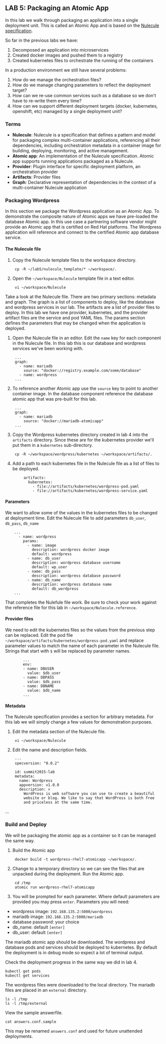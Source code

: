 ## LAB 5: Packaging an Atomic App

In this lab we walk through packaging an application into a single deployment unit. This is called an Atomic App and is based on the [Nulecule specification](https://github.com/projectatomic/nulecule/).

So far in the previous labs we have:

1. Decomposed an application into microservices
1. Created docker images and pushed them to a registry
1. Created kubernetes files to orchestrate the running of the containers

In a production environment we still have several problems:

1. How do we manage the orchestration files?
1. How do we manage changing parameters to reflect the deployment target?
1. How can we re-use common services such as a database so we don't have to re-write them every time?
1. How can we support different deployment targets (docker, kubernetes, openshift, etc) managed by a single deployment unit?

### Terms

* **Nulecule**: Nulecule is a specification that defines a pattern and model for packaging complex multi-container applications, referencing all their dependencies, including orchestration metadata in a container image for building, deploying, monitoring, and active management.
* **Atomic app**: An implementation of the Nulecule specification. Atomic app supports running applications packaged as a Nulecule.
* **Provider**: Plugin interface for specific deployment platform, an orchestration provider
* **Artifacts**: Provider files
* **Graph**: Declarative representation of dependencies in the context of a multi-container Nulecule application

### Packaging Wordpress

In this section we package the Wordpress application as an Atomic App. To demonstrate the composite nature of Atomic apps we have pre-loaded the database Atomic app. In this use case a partnering software vendor might provide an Atomic app that is certified on Red Hat platforms. The Wordpress application will reference  and connect to the certified Atomic app database service.

#### The Nulecule file

1. Copy the Nulecule template files to the workspace directory.

        cp -R ~/lab5/nulecule_template/* ~/workspace/.

1. Open the `~/workspace/Nulecule` template file in a text editor.

        vi ~/workspace/Nulecule

Take a look at the Nulecule file. There are two primary sections: metadata and graph. The graph is a list of components to deploy, like the database and wordpress services in our lab. The artifacts are a list of provider files to deploy. In this lab we have one provider, kubernetes, and the provider artifact files are the service and pod YAML files. The params section defines the parameters that may be changed when the application is deployed.

1. Open the Nulecule file in an editor. Edit the `name` key for each component in the Nulecule file. In this lab this is our database and wordpress services we've been working with.

        ...
        graph:
          - name: mariadb
            source: "docker://registry.example.com/some/database"
          - name: wordpress
        ...

1. To reference another Atomic app use the `source` key to point to another container image. In the database component reference the database atomic app that was pre-built for this lab.

        ...
        graph:
          - name: mariadb
            source: "docker://mariadb-atomicapp"
        ...

1. Copy the Wordpress kubernetes directory created in lab 4 into the `artifacts` directory. Since these are for the kubernetes provider we'll put them in a `kubernetes` sub-directory.

        cp -R ~/workspace/wordpress/kubernetes ~/workspace/artifacts/.

1. Add a path to each kubernetes file in the Nulecule file as a list of files to be deployed.

            artifacts:
              kubernetes:
                - file://artifacts/kubernetes/wordpress-pod.yaml
                - file://artifacts/kubernetes/wordpress-service.yaml

#### Parameters

We want to allow some of the values in the kubernetes files to be changed at deployment time. Edit the Nulecule file to add parameters `db_user`, `db_pass`, `db_name`

        ...
          - name: wordpress
            params:
              - name: image
                description: wordpress docker image
                default: wordpress
              - name: db_user 
                description: wordpress database username
                default: wp_user
              - name: db_pass
                description: wordpress database password
              - name: db_name
                description: wordpress database name
                default: db_wordpress
        ...

That completes the Nulefule file work. Be sure to check your work against the reference file for this lab in `~/workspace/Nulecule.reference`.

#### Provider files

We need to edit the kubernetes files so the values from the previous step can be replaced. Edit the pod file `~/workspace/artifacts/kubernetes/wordpress-pod.yaml` and replace parameter values to match the name of each parameter in the Nulecule file. Strings that start with `$` will be replaced by parameter names.

            ...
            env:
            - name: DBUSER
              value: $db_user
            - name: DBPASS
              value: $db_pass
            - name: DBNAME
              value: $db_name
            ...

#### Metadata

The Nulecule specification provides a section for arbitrary metadata. For this lab we will simply change a few values for demonstration purposes.

1. Edit the metadata section of the Nulecule file.

        vi ~/workspace/Nulecule

1. Edit the name and description fields.

        --- 
        specversion: "0.0.2"

        id: summit2015-lab
        metadata: 
          name: Wordpress
          appversion: v1.0.0
          description: >
            WordPress is web software you can use to create a beautiful
            website or blog. We like to say that WordPress is both free
            and priceless at the same time.
...

### Build and Deploy

We will be packaging the atomic app as a container so it can be managed the same way.

1. Build the Atomic app

        docker build -t wordpress-rhel7-atomicapp ~/workspace/.

1. Change to a temporary directory so we can see the files that are unpacked during the deployment. Run the Atomic app.

        cd /tmp
        atomic run wordpress-rhel7-atomicapp

1. You will be prompted for each parameter. Where default parameters are provided you may press `enter`. Parameters you will need:

  * wordpress image: `192.168.135.2:5000/wordpress`
  * mariadb image: `192.168.135.2:5000/mariadb`
  * database password: your choice
  * db_name: default `[enter]`
  * db_user: default `[enter]`

The mariadb atomic app should be downloaded. The wordpress and database pods and services should be deployed to kubernetes. By default the deployment is in debug mode so expect a lot of terminal output.

Check the deployment progress in the same way we did in lab 4.

```
kubectl get pods
kubectl get services
```

The wordpress files were downloaded to the local directory. The mariadb files are placed in an `external` directory.

```
ls -l /tmp
ls -l /tmp/external
```

View the sample answerfile.

```
cat answers.conf.sample
```

This may be renamed `answers.conf` and used for future unattended deployments.
